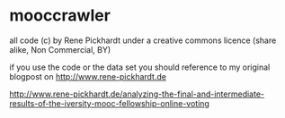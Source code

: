 mooccrawler
===========

all code (c) by Rene Pickhardt under a creative commons licence (share alike, Non Commercial, BY)

if you use the code or the data set you should reference to my original blogpost on 
http://www.rene-pickhardt.de

http://www.rene-pickhardt.de/analyzing-the-final-and-intermediate-results-of-the-iversity-mooc-fellowship-online-voting

